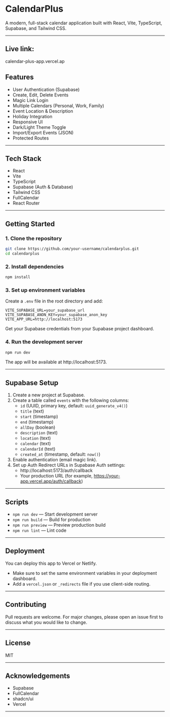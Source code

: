 # CalendarPlus

A modern, full-stack calendar application built with React, Vite, TypeScript, Supabase, and Tailwind CSS.

---

## Live link:
calendar-plus-app.vercel.ap

## Features

- User Authentication (Supabase)
- Create, Edit, Delete Events
- Magic Link Login
- Multiple Calendars (Personal, Work, Family)
- Event Location & Description
- Holiday Integration
- Responsive UI
- Dark/Light Theme Toggle
- Import/Export Events (JSON)
- Protected Routes

---

## Tech Stack

- React
- Vite
- TypeScript
- Supabase (Auth & Database)
- Tailwind CSS
- FullCalendar
- React Router

---

## Getting Started

### 1. Clone the repository

```bash
git clone https://github.com/your-username/calendarplus.git
cd calendarplus
```

### 2. Install dependencies

```bash
npm install
```

### 3. Set up environment variables

Create a `.env` file in the root directory and add:

```env
VITE_SUPABASE_URL=your_supabase_url
VITE_SUPABASE_ANON_KEY=your_supabase_anon_key
VITE_APP_URL=http://localhost:5173
```

Get your Supabase credentials from your Supabase project dashboard.

### 4. Run the development server

```bash
npm run dev
```

The app will be available at http://localhost:5173.

---

## Supabase Setup

1. Create a new project at Supabase.
2. Create a table called `events` with the following columns:
   - `id` (UUID, primary key, default: `uuid_generate_v4()`)
   - `title` (text)
   - `start` (timestamp)
   - `end` (timestamp)
   - `allDay` (boolean)
   - `description` (text)
   - `location` (text)
   - `calendar` (text)
   - `calendarId` (text)
   - `created_at` (timestamp, default: `now()`)
3. Enable authentication (email magic link).
4. Set up Auth Redirect URLs in Supabase Auth settings:
   - http://localhost:5173/auth/callback
   - Your production URL (for example, https://your-app.vercel.app/auth/callback)

---

## Scripts

- `npm run dev` — Start development server
- `npm run build` — Build for production
- `npm run preview` — Preview production build
- `npm run lint` — Lint code

---

## Deployment

You can deploy this app to Vercel or Netlify.

- Make sure to set the same environment variables in your deployment dashboard.
- Add a `vercel.json` or `_redirects` file if you use client-side routing.

---

## Contributing

Pull requests are welcome. For major changes, please open an issue first to discuss what you would like to change.

---

## License

MIT

---

## Acknowledgements

- Supabase
- FullCalendar
- shadcn/ui
- Vercel

---
